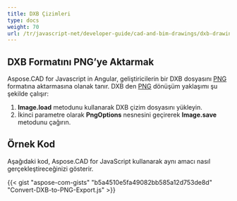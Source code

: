 ```yaml
---
title: DXB Çizimleri
type: docs
weight: 70
url: /tr/javascript-net/developer-guide/cad-and-bim-drawings/dxb-drawings/
---
```


## **DXB Formatını PNG’ye Aktarmak**

Aspose.CAD for Javascript in Angular, geliştiricilerin bir DXB dosyasını [PNG](https://docs.fileformat.com/image/png/) formatına aktarmasına olanak tanır. DXB den [PNG](https://docs.fileformat.com/image/png/) dönüşüm yaklaşımı şu şekilde çalışır:

1. **Image.load** metodunu kullanarak DXB çizim dosyasını yükleyin.
1. İkinci parametre olarak **PngOptions** nesnesini geçirerek **Image.save** metodunu çağırın.

## Örnek Kod

Aşağıdaki kod, Aspose.CAD for JavaScript kullanarak aynı amacı nasıl gerçekleştireceğinizi gösterir.

{{< gist "aspose-com-gists" "b5a4510e5fa49082bb585a12d753de8d" "Convert-DXB-to-PNG-Export.js" >}}

